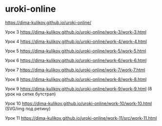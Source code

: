 # uroki-online
https://dima-kulikov.github.io/uroki-online/


Урок 3
https://dima-kulikov.github.io/uroki-online/work-3/work-3.html


Урок 4 
https://dima-kulikov.github.io/uroki-online/work-4/work-4.html

Урок 5
https://dima-kulikov.github.io/uroki-online/work-5/work-5.html

Урок 6
https://dima-kulikov.github.io/uroki-online/work-6/work-6.html

Урок 7
https://dima-kulikov.github.io/uroki-online/work-7/work-7.html

Урок 8
https://dima-kulikov.github.io/uroki-online/work-8/work-8.html

Урок 9
https://dima-kulikov.github.io/uroki-online/work-9/work-9.html
(8 урок на сетке бутстрап)

Урок 10
https://dima-kulikov.github.io/uroki-online/work-10/work-10.html
(SVG/img под ретину)

Урок 11
https://dima-kulikov.github.io/uroki-online/work-11/src/work-11.html
